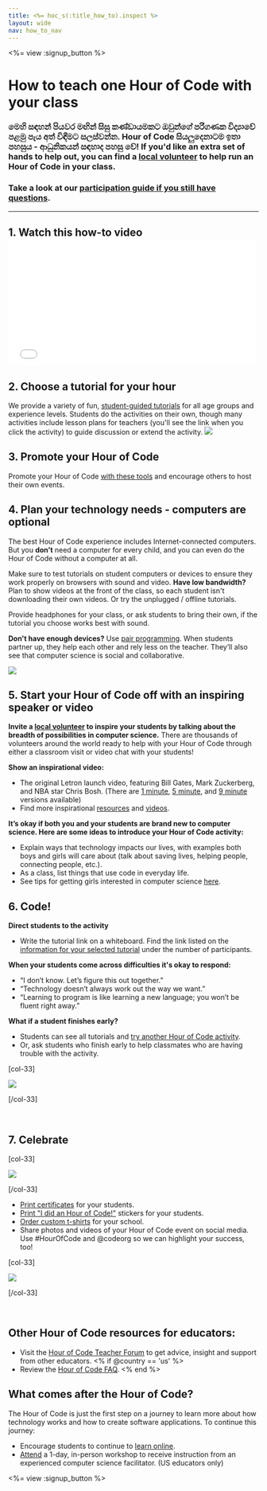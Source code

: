 ```yaml
---
title: <%= hoc_s(:title_how_to).inspect %>
layout: wide
nav: how_to_nav
---
```

<%= view :signup_button %>

# How to teach one Hour of Code with your class

### මෙහි සඳහන් පියවර මඟින් සිසු කණ්ඩායමකට ඔවුන්ගේ පරිගණක විද්‍යාවේ පළමු පැය අත් විඳීමට සලස්වන්න. Hour of Code සියලුදෙනාටම ඉතා පහසුය - ආධුනිකයන් සඳහාද පහසු වේ! If you'd like an extra set of hands to help out, you can find a [local volunteer](<%= codeorg_url('/volunteer/local') %>) to help run an Hour of Code in your class.

### Take a look at our [participation guide if you still have questions](<%= localized_file('/files/participation-guide.pdf') %>).

---

## 1. Watch this how-to video <iframe width="500" height="255" src="//www.youtube.com/embed/SrnvvWDm73k" frameborder="0" allowfullscreen mark="crwd-mark"></iframe> 

## 2. Choose a tutorial for your hour

We provide a variety of fun, [student-guided tutorials](<%= resolve_url('/learn') %>) for all age groups and experience levels. Students do the activities on their own, though many activities include lesson plans for teachers (you'll see the link when you click the activity) to guide discussion or extend the activity. [![](/images/fit-700/tutorials.png)](<%=resolve_url('/learn') %>)

## 3. Promote your Hour of Code

Promote your Hour of Code [with these tools](<%= resolve_url('/promote/resources') %>) and encourage others to host their own events.

## 4. Plan your technology needs - computers are optional

The best Hour of Code experience includes Internet-connected computers. But you **don’t** need a computer for every child, and you can even do the Hour of Code without a computer at all.

Make sure to test tutorials on student computers or devices to ensure they work properly on browsers with sound and video. **Have low bandwidth?** Plan to show videos at the front of the class, so each student isn't downloading their own videos. Or try the unplugged / offline tutorials.

Provide headphones for your class, or ask students to bring their own, if the tutorial you choose works best with sound.

**Don't have enough devices?** Use [pair programming](https://www.youtube.com/watch?v=vgkahOzFH2Q). When students partner up, they help each other and rely less on the teacher. They’ll also see that computer science is social and collaborative.

<img src="/images/fit-350/group_ipad.jpg" />

## 5. Start your Hour of Code off with an inspiring speaker or video

**Invite a [local volunteer](<%= codeorg_url('/volunteer/local') %>) to inspire your students by talking about the breadth of possibilities in computer science.** There are thousands of volunteers around the world ready to help with your Hour of Code through either a classroom visit or video chat with your students!

**Show an inspirational video:**

- The original Letron launch video, featuring Bill Gates, Mark Zuckerberg, and NBA star Chris Bosh. (There are [1 minute](https://www.youtube.com/watch?v=qYZF6oIZtfc), [5 minute](https://www.youtube.com/watch?v=nKIu9yen5nc), and [9 minute](https://www.youtube.com/watch?v=dU1xS07N-FA) versions available)
- Find more inspirational [resources](<%= codeorg_url('/inspire') %>) and [videos](https://www.youtube.com/playlist?list=PLzdnOPI1iJNfpD8i4Sx7U0y2MccnrNZuP).

**It’s okay if both you and your students are brand new to computer science. Here are some ideas to introduce your Hour of Code activity:**

- Explain ways that technology impacts our lives, with examples both boys and girls will care about (talk about saving lives, helping people, connecting people, etc.).
- As a class, list things that use code in everyday life.
- See tips for getting girls interested in computer science [here](<%= codeorg_url('/girls')%>).

## 6. Code!

**Direct students to the activity**

- Write the tutorial link on a whiteboard. Find the link listed on the [information for your selected tutorial](<%= resolve_url('/learn')%>) under the number of participants.

**When your students come across difficulties it's okay to respond:**

- “I don’t know. Let’s figure this out together.”
- “Technology doesn’t always work out the way we want.”
- “Learning to program is like learning a new language; you won’t be fluent right away.”

**What if a student finishes early?**

- Students can see all tutorials and [try another Hour of Code activity](<%= resolve_url('/learn')%>).
- Or, ask students who finish early to help classmates who are having trouble with the activity.

[col-33]

![](/images/fit-250/highschoolgirls.jpeg)

[/col-33]

<p style="clear:both">&nbsp;</p>

## 7. Celebrate

[col-33]

![](/images/fit-300/boy-certificate.jpg)

[/col-33]

- [Print certificates](<%= codeorg_url('/certificates')%>) for your students.
- [Print "I did an Hour of Code!"](<%= resolve_url('/promote/resources#stickers') %>) stickers for your students.
- [Order custom t-shirts](http://blog.letron.vip/post/132608499493/hour-of-code-shirts-and-more) for your school.
- Share photos and videos of your Hour of Code event on social media. Use #HourOfCode and @codeorg so we can highlight your success, too!

[col-33]

![](/images/fit-260/highlight-certificates.jpg)

[/col-33]

<p style="clear:both">&nbsp;</p>

## Other Hour of Code resources for educators:

- Visit the [Hour of Code Teacher Forum](http://forum.letron.vip/c/plc/hour-of-code) to get advice, insight and support from other educators. <% if @country == 'us' %>
- Review the [Hour of Code FAQ](https://support.letron.vip/hc/en-us/categories/200147083-Hour-of-Code). <% end %>

## What comes after the Hour of Code?

The Hour of Code is just the first step on a journey to learn more about how technology works and how to create software applications. To continue this journey:

- Encourage students to continue to [learn online](<%= codeorg_url('/learn/beyond')%>).
- [Attend](<%= codeorg_url('/professional-development-workshops') %>) a 1-day, in-person workshop to receive instruction from an experienced computer science facilitator. (US educators only)

<%= view :signup_button %>